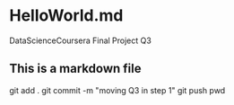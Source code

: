 HelloWorld.md
=============

DataScienceCoursera Final Project Q3
## This is a markdown file
git add .
git commit -m "moving Q3 in step 1"
git push
pwd
